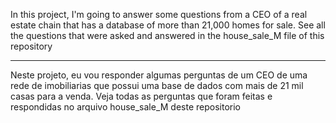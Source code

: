 In this project, I'm going to answer some questions from a CEO of a real estate chain that has a database of more than 21,000 homes for sale.
See all the questions that were asked and answered in the house_sale_M file of this repository

___________________________________________________________________________________________________

Neste projeto, eu vou responder algumas perguntas de um CEO de uma rede de imobiliarias que possui uma base de dados com mais de 21 mil casas para a venda.
Veja todas as perguntas que foram feitas e respondidas no arquivo house_sale_M deste repositorio
